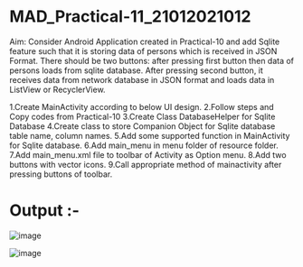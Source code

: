 # MAD_Practical-11_21012021012

Aim:
Consider Android Application created in Practical-10 and add Sqlite feature such that it is storing data of persons which is received in JSON Format. There should be two buttons: after pressing first button then data of persons loads from sqlite database. After pressing second button, it receives data from network database in JSON format and loads data in ListView or RecyclerView.

1.Create MainActivity according to below UI design.
2.Follow steps and Copy codes from Practical-10
3.Create Class DatabaseHelper for Sqlite Database
4.Create class to store Companion Object for Sqlite database table name, column names.
5.Add some supported function in MainActivity for Sqlite database.
6.Add main_menu in menu folder of resource folder.
7.Add main_menu.xml file to toolbar of Activity as Option menu.
8.Add two buttons with vector icons.
9.Call appropriate method of mainactivity after pressing buttons of toolbar.

# Output :-

![image](https://github.com/jaydipchangani/MAD_Practical-11_21012011072/assets/98078979/baa0e539-17f7-4908-8cbb-033e48aad044)

![image](https://github.com/jaydipchangani/MAD_Practical-11_21012011072/assets/98078979/b9f31ff1-dcd9-4dc5-9ed9-5f7818e7c5fb)
